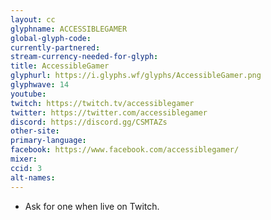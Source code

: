 ```yaml
---
layout: cc
glyphname: ACCESSIBLEGAMER
global-glyph-code: 
currently-partnered: 
stream-currency-needed-for-glyph: 
title: AccessibleGamer
glyphurl: https://i.glyphs.wf/glyphs/AccessibleGamer.png
glyphwave: 14
youtube: 
twitch: https://twitch.tv/accessiblegamer
twitter: https://twitter.com/accessiblegamer
discord: https://discord.gg/CSMTAZs
other-site: 
primary-language: 
facebook: https://www.facebook.com/accessiblegamer/
mixer: 
ccid: 3
alt-names: 
---
```

* Ask for one when live on Twitch.
